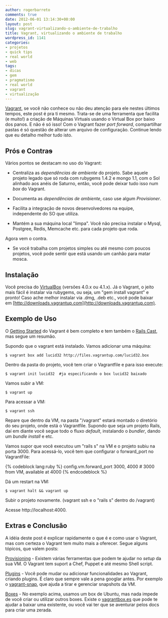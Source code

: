 ```yaml
---
author: rogerbarreto
comments: true
date: 2012-06-01 13:14:30+00:00
layout: post
slug: vagrant-virtualizando-o-ambiente-de-trabalho
title: Vagrant, virtualizando o ambiente de trabalho
wordpress_id: 1141
categories:
- projetos
- quick tips
- real world
- web
tags:
- dicas
- gem
- pragmatismo
- real world
- vagrant
- virtualização
---
```


[Vagrant](http://vagrantup.com/), se você não conhece ou não deu atenção para ele nestes últimos tempos, este post é pra ti mesmo. Trata-se de uma ferramenta que facilita (e muito!) a criação de Máquinas Virtuais usando o Virtual Box por baixo dos panos. E não é só isso! Com o Vagrant fazer _port forward_, compartilhar pastas é só questão de alterar um arquivo de configuração. Continue lendo que eu detalho melhor tudo isto.


## Prós e Contra<del>s</del>


Vários pontos se destacam no uso do Vagrant:




  * Centraliza as _dependências de ambiente_ do projeto. Sabe aquele projeto legado que só roda com rubygems 1.4.2 e mongo 1.1, com o Sol alinhado aos anéis de Saturno, então, você pode deixar tudo isso num _box_ do Vagrant.


  * Documenta as _dependências de ambiente_, caso use algum _Provisioner_.


  * Facilita a integração de novos desenvolvedores na equipe, independente do SO que utiliza.


  * Mantém a sua máquina local "limpa". Você não precisa instalar o Mysql, Postgree, Redis, Memcache etc. para cada projeto que roda.


Agora vem o contra.


  * Se você trabalha com projetos simples ou até mesmo com poucos projetos, você pode sentir que está usando um canhão para matar mosca.




## Instalação


Você precisa do [VirtualBox](https://www.virtualbox.org/) (versões 4.0.x ou 4.1.x). Já o Vagrant, o jeito mais fácil é instalar via rubygems, ou seja, um "gem install vagrant" e pronto! Caso ache melhor instalar via .dmg, .deb etc., você pode baixar em [http://downloads.vagrantup.com](http://downloads.vagrantup.com).


## Exemplo de Uso


O [Getting Started](http://vagrantup.com/v1/docs/getting-started/index.html) do Vagrant é bem completo e tem também o [Rails Cast](http://railscasts.com/episodes/292-virtual-machines-with-vagrant), mas segue um resumão.

Supondo que o vagrant está instalado. Vamos adicionar uma máquina:


    $ vagrant box add lucid32 http://files.vagrantup.com/lucid32.box


Dentro da pasta do projeto, você tem criar o Vagrantfile e para isso execute:


    $ vagrant init lucid32  #ja especificando o box lucid32 baixado


Vamos subir a VM:


    $ vagrant up


Para acessar a VM:


    $ vagrant ssh


Repare que dentro da VM, na pasta "/vagrant" estará montado o diretório do seu projeto, onde está o Vagrantfile. Supondo que seja um projeto Rails, daí em diante você segue todo o fluxo _default_, instalando o _bundler_, dando um _bundle install_ e etc.

Vamos supor que você executou um "rails s" na VM e o projeto subiu na porta 3000. Para acessá-lo, você tem que configurar o forward_port no VagrantFile:


{% codeblock lang:ruby %}
config.vm.forward_port 3000, 4000  # 3000 from VM, available at 4000
{% endcodeblock %}


Dá um restart na VM:


    $ vagrant halt && vagrant up


Subir o projeto novamente. (vagrant ssh e o "rails s" dentro do /vagrant)

Acesse http://localhost:4000.


## Extras e Conclusão


A idéia deste post é explicar rapidamente o que é e como usar o Vagrant, mas com certeza o Vagrant tem muito mais a oferecer. Segue alguns tópicos, que valem posts:

[Provisioning](http://vagrantup.com/v1/docs/provisioners.html) - Existem várias ferramentas que podem te ajudar no _setup_ da sua VM. O Vagrant tem suport a Chef, Puppet e até mesmo Shell script.

[Plugins](http://vagrantup.com/v1/docs/plugins.html) - Você pode mudar ou adicionar funcionalidades ao Vagrant, criando plugins. É claro que sempre vale a pena googlar antes. Por exemplo o [vagrant-snap](https://github.com/t9md/vagrant-snap), que ajuda a tirar e gerenciar snapshots da VM.

[Boxes](http://vagrantup.com/v1/docs/boxes.html) - No exemplo acima, usamos um box de Ubuntu, mas nada impede de você criar ou utilizar outros boxes. Existe o [vagrantbox.es](http://vagrantbox.es/) que pode te ajudar a baixar uma existente, ou você vai ter que se aventurar pelos docs para criar uma zerada.
